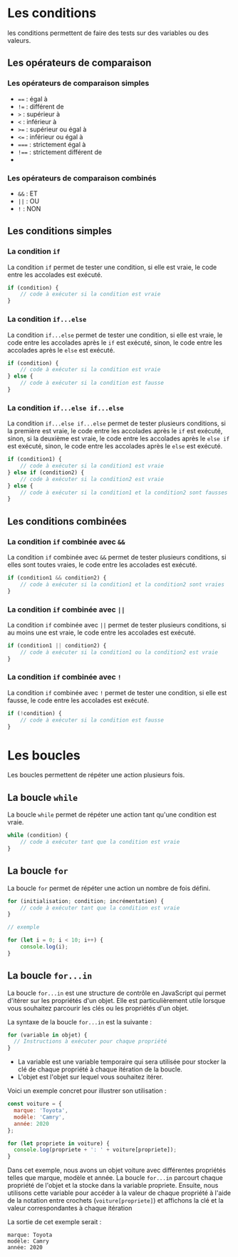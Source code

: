 # Les conditions

les conditions permettent de faire des tests sur des variables ou des valeurs. 

## Les opérateurs de comparaison 

### Les opérateurs de comparaison simples

- `==` : égal à
- `!=` : différent de
- `>` : supérieur à
- `<` : inférieur à
- `>=` : supérieur ou égal à
- `<=` : inférieur ou égal à 
- `===` : strictement égal à 
- `!==` : strictement différent de
- 
### Les opérateurs de comparaison combinés

- `&&` : ET
- `||` : OU
- `!` : NON

## Les conditions simples

### La condition `if`

La condition `if` permet de tester une condition, si elle est vraie, le code entre les accolades est exécuté.

```javascript
if (condition) {
    // code à exécuter si la condition est vraie
}
```

### La condition `if...else`

La condition `if...else` permet de tester une condition, si elle est vraie, le code entre les accolades après le `if` est exécuté, sinon, le code entre les accolades après le `else` est exécuté.

```javascript
if (condition) {
    // code à exécuter si la condition est vraie
} else {
    // code à exécuter si la condition est fausse
}
```

### La condition `if...else if...else`

La condition `if...else if...else` permet de tester plusieurs conditions, si la première est vraie, le code entre les accolades après le `if` est exécuté, sinon, si la deuxième est vraie, le code entre les accolades après le `else if` est exécuté, sinon, le code entre les accolades après le `else` est exécuté.

```javascript
if (condition1) {
    // code à exécuter si la condition1 est vraie
} else if (condition2) {
    // code à exécuter si la condition2 est vraie
} else {
    // code à exécuter si la condition1 et la condition2 sont fausses
}
```

## Les conditions combinées

### La condition `if` combinée avec `&&`

La condition `if` combinée avec `&&` permet de tester plusieurs conditions, si elles sont toutes vraies, le code entre les accolades est exécuté.

```javascript
if (condition1 && condition2) {
    // code à exécuter si la condition1 et la condition2 sont vraies
}
```

### La condition `if` combinée avec `||`

La condition `if` combinée avec `||` permet de tester plusieurs conditions, si au moins une est vraie, le code entre les accolades est exécuté.

```javascript
if (condition1 || condition2) {
    // code à exécuter si la condition1 ou la condition2 est vraie
}
```

### La condition `if` combinée avec `!`

La condition `if` combinée avec `!` permet de tester une condition, si elle est fausse, le code entre les accolades est exécuté.

```javascript
if (!condition) {
    // code à exécuter si la condition est fausse
}
```

# Les boucles

Les boucles permettent de répéter une action plusieurs fois.

## La boucle `while`

La boucle `while` permet de répéter une action tant qu'une condition est vraie.

```javascript
while (condition) {
    // code à exécuter tant que la condition est vraie
}
```
## La boucle `for`

La boucle `for` permet de répéter une action un nombre de fois défini.

```javascript
for (initialisation; condition; incrémentation) {
    // code à exécuter tant que la condition est vraie
}

// exemple

for (let i = 0; i < 10; i++) {
    console.log(i);
}
```

## La boucle `for...in`

La boucle `for...in` est une structure de contrôle en JavaScript qui permet d'itérer sur les propriétés d'un objet. Elle est particulièrement utile lorsque vous souhaitez parcourir les clés ou les propriétés d'un objet.

La syntaxe de la boucle `for...in` est la suivante :

```javascript
for (variable in objet) {
  // Instructions à exécuter pour chaque propriété
}
```
- La variable est une variable temporaire qui sera utilisée pour stocker la clé de chaque propriété à chaque itération de la boucle.
- L'objet est l'objet sur lequel vous souhaitez itérer.

Voici un exemple concret pour illustrer son utilisation :

```javascript
const voiture = {
  marque: 'Toyota',
  modèle: 'Camry',
  année: 2020
};

for (let propriete in voiture) {
  console.log(propriete + ': ' + voiture[propriete]);
}
```

Dans cet exemple, nous avons un objet voiture avec différentes propriétés telles que marque, modèle et année. La boucle `for...in` parcourt chaque propriété de l'objet et la stocke dans la variable propriete. Ensuite, nous utilisons cette variable pour accéder à la valeur de chaque propriété à l'aide de la notation entre crochets (`voiture[propriete]`) et affichons la clé et la valeur correspondantes à chaque itération

La sortie de cet exemple serait :

```
marque: Toyota
modèle: Camry
année: 2020
```




